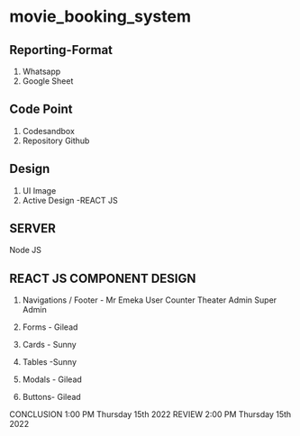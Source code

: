 # movie_booking_system
## Reporting-Format
1) Whatsapp
2) Google Sheet

## Code Point
1) Codesandbox
2) Repository Github

## Design
1) UI Image
2) Active Design -REACT JS

## SERVER
Node JS

## REACT JS COMPONENT DESIGN

1) Navigations / Footer - Mr Emeka
User
Counter
Theater Admin
Super Admin

2) Forms - Gilead
3) Cards - Sunny
4) Tables -Sunny
5) Modals - Gilead
6) Buttons- Gilead

CONCLUSION 1:00 PM Thursday 15th 2022
REVIEW           2:00 PM Thursday 15th 2022
